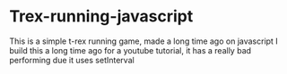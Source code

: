 # Trex-running-javascript
This is a simple t-rex running game, made a long time ago on javascript
I build this a long time ago for a youtube tutorial, it has a really bad performing due it uses setInterval
